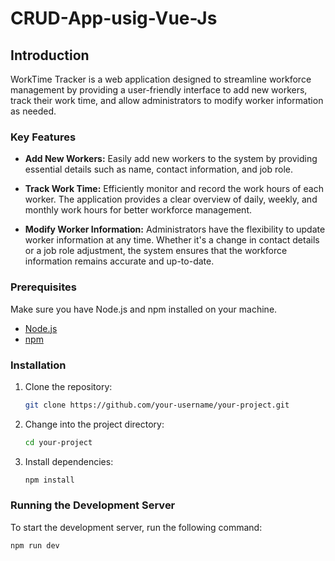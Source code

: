# CRUD-App-usig-Vue-Js

## Introduction

WorkTime Tracker is a web application designed to streamline workforce management by providing a user-friendly interface to add new workers, track their work time, and allow administrators to modify worker information as needed.

### Key Features

- **Add New Workers:** Easily add new workers to the system by providing essential details such as name, contact information, and job role.

- **Track Work Time:** Efficiently monitor and record the work hours of each worker. The application provides a clear overview of daily, weekly, and monthly work hours for better workforce management.

- **Modify Worker Information:** Administrators have the flexibility to update worker information at any time. Whether it's a change in contact details or a job role adjustment, the system ensures that the workforce information remains accurate and up-to-date.

### Prerequisites

Make sure you have Node.js and npm installed on your machine.

- [Node.js](https://nodejs.org/)
- [npm](https://www.npmjs.com/)

### Installation

1. Clone the repository:

    ```bash
    git clone https://github.com/your-username/your-project.git
    ```

2. Change into the project directory:

    ```bash
    cd your-project
    ```

3. Install dependencies:

    ```bash
    npm install
    ```

### Running the Development Server

To start the development server, run the following command:

```bash
npm run dev
